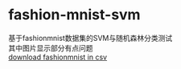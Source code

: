 # fashion-mnist-svm
基于fashionmnist数据集的SVM与随机森林分类测试<br>其中图片显示部分有点问题<br>
[download fashionmnist in csv](https://www.kaggle.com/zalando-research/fashionmnist/data)
